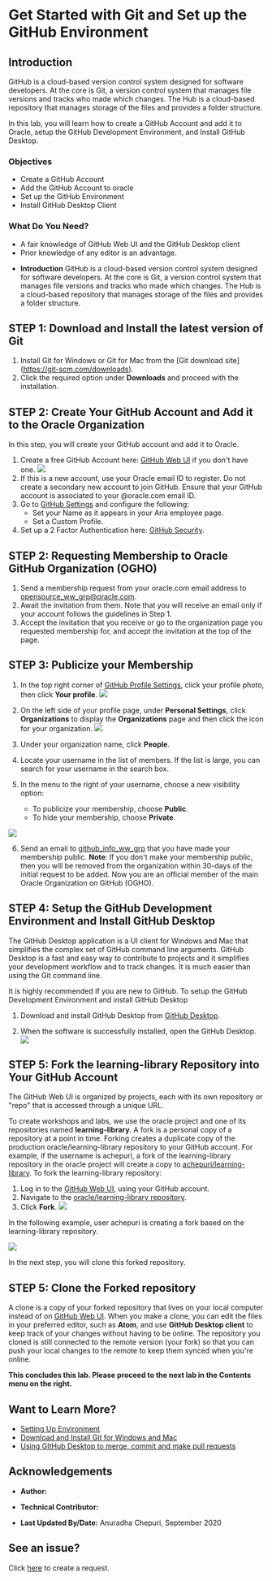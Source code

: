 #  Get Started with Git and Set up the GitHub Environment

## Introduction

GitHub is a cloud-based version control system designed for software developers. At the core is Git, a version control system that manages file versions and tracks who made which changes. The Hub is a cloud-based repository that manages storage of the files and provides a folder structure.

In this lab, you will learn how to create a GitHub Account and add it to Oracle, setup the GitHub Development Environment, and Install GitHub Desktop.

### Objectives

* Create a GitHub Account
* Add the GitHub Account to oracle
* Set up the GitHub Environment
* Install GitHub Desktop Client
### What Do You Need?

* A fair knowledge of GitHub Web UI and the GitHub Desktop client
* Prior knowledge of any editor is an advantage.

+ **Introduction**
GitHub is a cloud-based version control system designed for software developers. At the core is Git, a version control system that manages file versions and tracks who made which changes. The Hub is a cloud-based repository that manages storage of the files and provides a folder structure.

## **STEP 1:** Download and Install the latest version of Git
1. Install Git for Windows or Git for Mac from the [Git download site] (https://git-scm.com/downloads).
2. Click the required option under **Downloads** and proceed with the installation.

## **STEP 2:** Create Your GitHub Account and Add it to the Oracle Organization

In this step, you will create your GitHub account and add it to Oracle.

1. Create a free GitHub Account here: [GitHub Web UI](https://github.com/) if you don't have one.
![](./images/git-download-install-create-account.png " ")
2.  If this is a new account, use your Oracle email ID to register. Do not create a secondary new account to join GitHub. Ensure that your GitHub account is associated to your @oracle.com email ID.
3. Go to [GitHub Settings](https://github.com/settings/profile) and configure the following:
    *   Set your Name as it appears in your Aria employee page.
    *   Set a Custom Profile.
4. Set up a 2 Factor Authentication here: [GitHub Security](https://github.com/settings/security).

## **STEP 2:** Requesting Membership to Oracle GitHub Organization (OGHO)
1. Send a membership request from your oracle.com email address to opensource_ww_grp@oracle.com.
2. Await the invitation from them. Note that you will receive an email only if your account follows the guidelines in Step 1.
3. Accept the invitation that you receive or go to the organization page you requested membership for, and accept the invitation at the top of the page.

## **STEP 3:** Publicize your Membership
1. In the top right corner of [GitHub Profile Settings](https://github.com/settings/profile), click your profile photo, then click **Your profile**.
![](./images/get-started-profile1.png " ")

2. On the left side of your profile page, under **Personal Settings**, click **Organizations** to display the **Organizations** page and then click the icon for your organization.
![](./images/get-started-profile2.png " ")

3. Under your organization name, click **People**.
4. Locate your username in the list of members. If the list is large, you can search for your username in the search box.
5. In the menu to the right of your username, choose a new visibility option:
    *   To publicize your membership, choose **Public**.
    *   To hide your membership, choose **Private**.

  ![](./images/get-started-profile-public.png " ")

6. Send an email to [github_info_ww_grp](github_info_ww_grp@oracle.com) that you have made your membership public.
  **Note**: If you don't make your membership public, then you will be removed from the organization within 30-days of the initial request to be added.
Now you are an official member of the main Oracle Organization on GitHub (OGHO).

## **STEP 4:** Setup the GitHub Development Environment and Install GitHub Desktop
The GitHub Desktop application is a UI client for Windows and Mac that simplifies the complex set of GitHub command line arguments. GitHub Desktop is a fast and easy way to contribute to projects and it simplifies your development workflow and to track changes. It is much easier than using the Git command line.

It is highly recommended if you are new to GitHub.
To setup the GitHub Development Environment and install GitHub Desktop

1. Download and install GitHub Desktop from [GitHub Desktop](https://desktop.github.com/).

2. When the software is successfully installed, open the GitHub Desktop.
  ![](./images/get-started-git-hub-desktop.png " ")

## **STEP 5:** Fork the learning-library Repository into Your GitHub Account
  The GitHub Web UI is organized by projects, each with its own repository or "repo" that is accessed through a unique URL.

  To create workshops and labs, we use the oracle project and one of its repositories named **learning-library**.
  A fork is a personal copy of a repository at a point in time.
  Forking creates a duplicate copy of the production oracle/learning-library repository to your GitHub account. For example, if the username is achepuri, a fork of the learning-library repository in the oracle project will create a copy to [achepuri/learning-library](https://github.com/achepuri/learning-library).
  To fork the learning-library repository:
1. Log in to the [GitHub Web UI](http://github.com), using your GitHub account.
2. Navigate to the [oracle/learning-library repository](https://github.com/oracle/learning-library).
3. Click **Fork**.
  ![](./images/get-started-git-hub-webUI-fork.png " ")

In the following example, user achepuri is creating a fork based on the learning-library repository.

![](./images/get-started-git-hub-webui-forked-library.png " ")

In the next step, you will clone this forked repository.

## **STEP 5:** Clone the Forked repository
A clone is a copy of your forked repository that lives on your local computer instead of on [GitHub Web UI](http://github.com).
When you make a clone, you can edit the files in your preferred editor, such as **Atom**, and use **GitHub Desktop client** to keep track of your changes without having to be online. The repository you cloned is still connected to the remote version (your fork) so that you can push your local changes to the remote to keep them synced when you're online.


**This concludes this lab. Please proceed to the next lab in the Contents menu on the right.**

## Want to Learn More?

* [Setting Up Environment](https://otube.oracle.com/media/Setting+Up+GitHub/0_93stcjpb)
* [Download and Install Git for Windows and Mac](https://git-scm.com/download/win)
* [Using GItHub Desktop to merge, commit and make pull requests](https://otube.oracle.com/media/t/1_bxj0cfqf)

## Acknowledgements

* **Author:**

* **Technical Contributor:**

* **Last Updated By/Date:** Anuradha Chepuri, September 2020

## See an issue?  

Click [here](https://github.com/oracle/learning-library/issues) to create a request.
